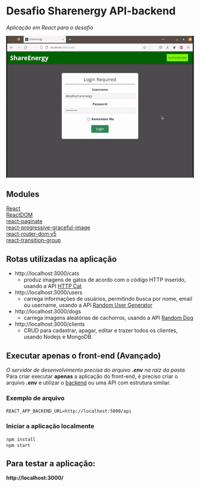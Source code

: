 # Desafio Sharenergy API-backend
*Aplicação em React para o desafio*


![](front-end-react.gif)

## Modules
[React](https://pt-br.reactjs.org/) <br>
[ReactDOM](https://pt-br.reactjs.org/docs/react-dom.html)<br>
[react-paginate](https://www.npmjs.com/package/react-paginate) <br>
[react-progressive-graceful-image](https://www.npmjs.com/package/react-progressive-graceful-image) <br>
[react-router-dom v5](https://reactrouter.com/en/main) <br>
[react-transition-group](https://reactcommunity.org/react-transition-group/)<br>


## Rotas utilizadas na aplicação
+ http://localhost:3000/cats 
    - produz imagens de gatos de acordo com o código HTTP inserido, usando a API [HTTP Cat](https://http.cat/)
+ http://localhost:3000/users 
    - carrega informações de usuários, permitindo busca por nome, email ou username, usando a API [Random User Generator](https://randomuser.me/)
+ http://localhost:3000/dogs
    - carrega imagens aleatórias de cachorros, usando a API [Random Dog](https://random.dog/)
+ http://localhost:3000/clients 
    - CRUD para cadastrar, apagar, editar e trazer todos os clientes, usando Nodejs e MongoDB.

## Executar apenas o front-end (Avançado)
*O servidor de desenvolvimento precisa do arquivo <b>.env</b> na raiz da pasta.*<br>
Para criar executar <b>apenas</b> a aplicação do front-end, é preciso criar o arquivo <b>.env</b> e utilizar o [backend](https://github.com/eversonm/desafio-sharenergy-2023-01/tree/everson-magalhaes-cavalcante/back-end) ou uma API com estrutura similar.

### Exemplo de arquivo
<pre><code>REACT_APP_BACKEND_URL=http://localhost:5000/api
</code></pre>

### Iniciar a aplicação localmente
<pre><code>npm install
npm start</code></pre>

## Para testar a aplicação: 
<b>http://localhost:3000/</b> 
<br>